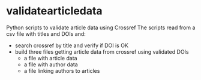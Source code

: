# validatearticledata
Python scripts to validate article data using Crossref 
The scripts read from a csv file with titles and DOIs and:
  - search crossref by title and verify if DOI is OK
  - build three files getting article data from crossref using validated DOIs
    - a file with article data
    - a file with author data
    - a file linking authors to articles
